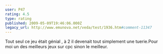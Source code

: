 ```yaml
---
user: P47
rating: 4.5
type: rating
published: 2009-05-09T19:46:06.000Z
legacy_url: http://www.emunova.net/veda/test/1936.htm#comment-11347
---
```

Tout seul ce jeu était génial , à 2 il devenait tout simplement une tuerie.Pour moi un des meilleurs jeux sur cpc sinon le meilleur.